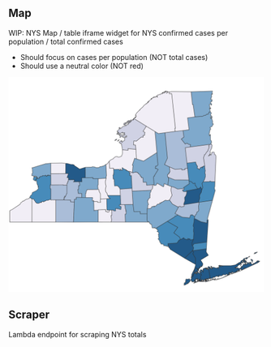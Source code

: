 
## Map

WIP: NYS Map / table iframe widget for NYS confirmed cases per population / total confirmed cases

* Should focus on cases per population (NOT total cases)
* Should use a neutral color (NOT red)

![nys](./map.png)

## Scraper

Lambda endpoint for scraping NYS totals